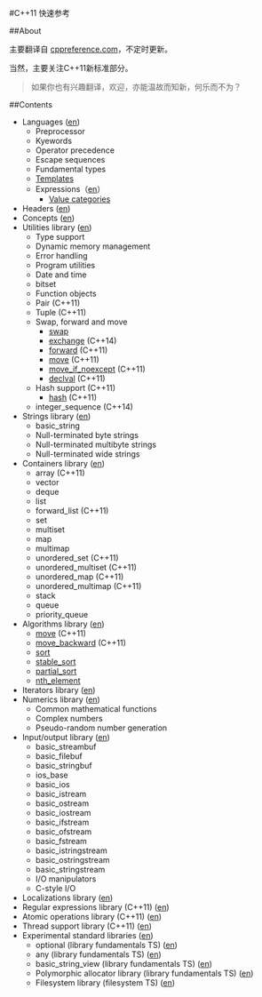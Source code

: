 #C++11 快速参考

##About

主要翻译自 [cppreference.com](http://en.cppreference.com/w/)，不定时更新。

当然，主要关注C++11新标准部分。

> 如果你也有兴趣翻译，欢迎，亦能温故而知新，何乐而不为？

##Contents

* Languages ([en](http://en.cppreference.com/w/cpp/language))
    * Preprocessor
    * Kyewords
    * Operator precedence
    * Escape sequences
    * Fundamental types
    * [Templates](language/templates.md)
    * Expressions（[en](http://en.cppreference.com/w/cpp/language/expressions)）
        * [Value categories](language/value_category.me)
* Headers ([en](http://en.cppreference.com/w/cpp/header))
* Concepts ([en](http://en.cppreference.com/w/cpp/concept))
* Utilities library ([en](http://en.cppreference.com/w/cpp/utility))
    * Type support
    * Dynamic memory management
    * Error handling
    * Program utilities
    * Date and time
    * bitset
    * Function objects
    * Pair (C++11)
    * Tuple (C++11)
    * Swap, forward and move
        * [swap](utility/swap.md)
        * [exchange](utility/exchange.md) (C++14)
        * [forward](utility/forward.md) (C++11)
        * [move](utility/move.md) (C++11)
        * [move_if_noexcept](utility/move_if_noexcept.md) (C++11)
        * [declval](utility/declval.md) (C++11)
    * Hash support (C++11)
        * [hash](utility/hash.md) (C++11)
    * integer_sequence (C++14)
* Strings library ([en](http://en.cppreference.com/w/cpp/string))
    * basic_string
    * Null-terminated byte strings
    * Null-terminated multibyte strings
    * Null-terminated wide strings
* Containers library ([en](http://en.cppreference.com/w/cpp/container))
    * array (C++11)
    * vector
    * deque
    * list
    * forward_list (C++11)
    * set
    * multiset
    * map
    * multimap
    * unordered_set (C++11)
    * unordered_multiset (C++11)
    * unordered_map (C++11)
    * unordered_multimap (C++11)
    * stack
    * queue
    * priority_queue
* Algorithms library ([en](http://en.cppreference.com/w/cpp/algorithm))
    * [move](algorithm/move.md) (C++11)
    * [move_backward](algorithm/move_backward.md) (C++11)
    * [sort](algorithm/sort.md)
    * [stable_sort](algorithm/stable_sort.md)
    * [partial_sort](algorithm/partial_sort.md)
    * [nth_element](algorithm/nth_element.md)
* Iterators library ([en](http://en.cppreference.com/w/cpp/iterator))
* Numerics library ([en](http://en.cppreference.com/w/cpp/numeric))
    * Common mathematical functions
    * Complex numbers
    * Pseudo-random number generation
* Input/output library ([en](http://en.cppreference.com/w/cpp/io))
    * basic_streambuf
    * basic_filebuf
    * basic_stringbuf
    * ios_base
    * basic_ios
    * basic_istream
    * basic_ostream
    * basic_iostream
    * basic_ifstream
    * basic_ofstream
    * basic_fstream
    * basic_istringstream
    * basic_ostringstream
    * basic_stringstream
    * I/O manipulators
    * C-style I/O
* Localizations library ([en](http://en.cppreference.com/w/cpp/locale))
* Regular expressions library (C++11) ([en](http://en.cppreference.com/w/cpp/regex))
* Atomic operations library (C++11) ([en](http://en.cppreference.com/w/cpp/atomic))
* Thread support library (C++11) ([en](http://en.cppreference.com/w/cpp/thread))
* Experimental standard libraries ([en](http://en.cppreference.com/w/cpp/experimental))
    * optional (library fundamentals TS) ([en](http://en.cppreference.com/w/cpp/experimental/optional))
    * any (library fundamentals TS) ([en](http://en.cppreference.com/w/cpp/experimental/any))
    * basic_string_view (library fundamentals TS) ([en](http://en.cppreference.com/w/cpp/experimental/basic_string_view))
    * Polymorphic allocator library (library fundamentals TS) ([en](http://en.cppreference.com/w/cpp/experimental/memory))
    * Filesystem library (filesystem TS) ([en](http://en.cppreference.com/w/cpp/experimental/fs))
